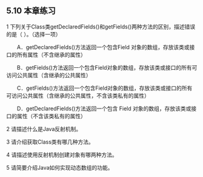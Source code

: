 ## 5.10  本章练习

 

1  下列关于Class类getDeclaredFields()和getFields()两种方法的区别，描述错误的是（    ）。（选择一项） 

&emsp;&emsp;A．getDeclaredFields()方法返回一个包含Field 对象的数组，存放该类或接口的所有属性（不含继承的属性）

&emsp;&emsp;B．getFields()方法返回一个包含Field对象的数组，存放该类或接口的所有可访问公共属性（含继承的公共属性）

&emsp;&emsp;C．getFields()方法返回一个包含Field对象的数组，存放该类或接口的所有可访问公共属性（含继承的公共属性，不含该类私有的属性）

&emsp;&emsp;D．getDeclaredFields()方法返回一个包含 Field 对象的数组，存放该类或接口的属性（不含该类私有的属性）

2  请描述什么是Java反射机制。

 

 

3  请介绍获取Class类有哪几种方法。

 

 

4  请描述使用反射机制创建对象有哪两种方法。

 

 

5  请简要介绍Java如何实现动态数组的功能。

 

 

 